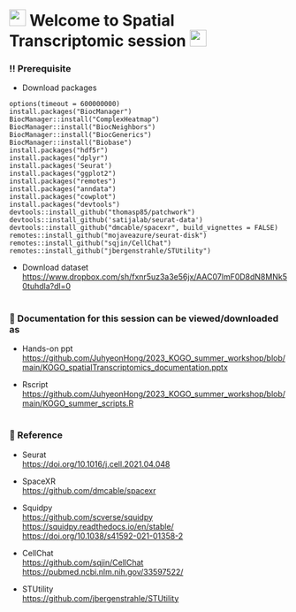 <h1>
  <img src="https://media.giphy.com/media/hvRJCLFzcasrR4ia7z/giphy.gif" width="30px"/>
   Welcome to Spatial Transcriptomic session 
  <img src="https://media.giphy.com/media/hvRJCLFzcasrR4ia7z/giphy.gif" width="30px"/>
</h1>


### :bangbang: Prerequisite

* Download packages
```
options(timeout = 600000000)
install.packages("BiocManager")
BiocManager::install("ComplexHeatmap")
BiocManager::install("BiocNeighbors")
BiocManager::install("BiocGenerics")
BiocManager::install("Biobase")
install.packages("hdf5r") 
install.packages("dplyr")
install.packages('Seurat')
install.packages("ggplot2")
install.packages("remotes")
install.packages("anndata")
install.packages("cowplot")
install.packages("devtools")
devtools::install_github("thomasp85/patchwork")
devtools::install_github('satijalab/seurat-data')
devtools::install_github("dmcable/spacexr", build_vignettes = FALSE)
remotes::install_github("mojaveazure/seurat-disk")
remotes::install_github("sqjin/CellChat")
remotes::install_github("jbergenstrahle/STUtility")
```
             
                       
* Download dataset       
https://www.dropbox.com/sh/fxnr5uz3a3e56jx/AAC07lmF0D8dN8MNk50tuhdla?dl=0

<h1>
  
</h1>


### :orange_book: Documentation for this session can be viewed/downloaded as
* Hands-on ppt       
  https://github.com/JuhyeonHong/2023_KOGO_summer_workshop/blob/main/KOGO_spatialTranscriptomics_documentation.pptx        
  
* Rscript         
  https://github.com/JuhyeonHong/2023_KOGO_summer_workshop/blob/main/KOGO_summer_scripts.R
  
  
  
<h1>
  
</h1>
  
### :green_book: Reference
 * Seurat      
   https://doi.org/10.1016/j.cell.2021.04.048    
   
 * SpaceXR     
   https://github.com/dmcable/spacexr     
   
 * Squidpy     
   https://github.com/scverse/squidpy    
   https://squidpy.readthedocs.io/en/stable/    
   https://doi.org/10.1038/s41592-021-01358-2    

 * CellChat      
   https://github.com/sqjin/CellChat   
   https://pubmed.ncbi.nlm.nih.gov/33597522/

 * STUtility        
  https://github.com/jbergenstrahle/STUtility         
